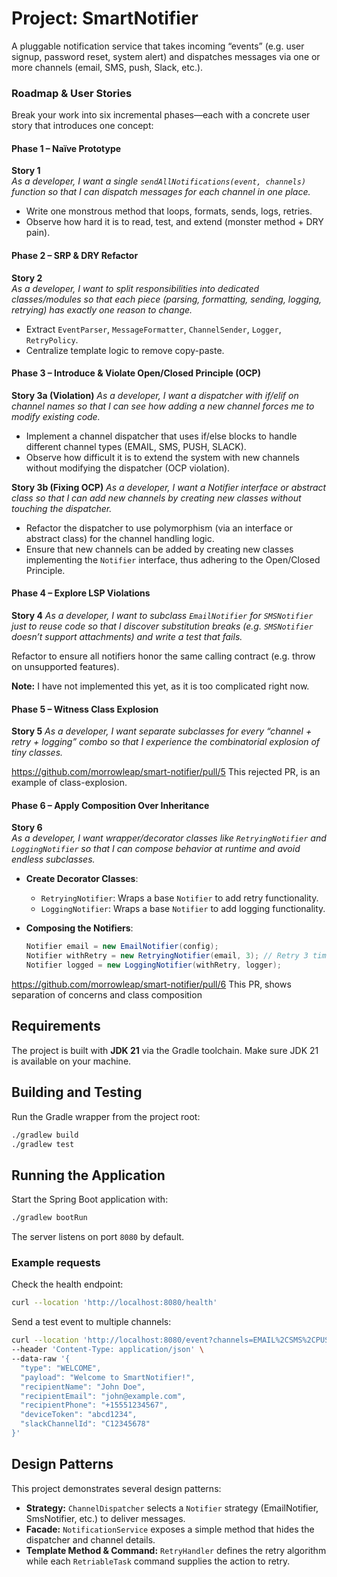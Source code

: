 # Project: SmartNotifier

A pluggable notification service that takes incoming “events” (e.g. user signup, password reset, system alert) and dispatches messages via one or more channels (email, SMS, push, Slack, etc.).


### Roadmap & User Stories
Break your work into six incremental phases—each with a concrete user story that introduces one concept:

#### Phase 1 – Naïve Prototype

**Story 1**  
*As a developer, I want a single `sendAllNotifications(event, channels)` function so that I can dispatch messages for each channel in one place.*

- Write one monstrous method that loops, formats, sends, logs, retries.
- Observe how hard it is to read, test, and extend (monster method + DRY pain).

#### Phase 2 – SRP & DRY Refactor

**Story 2**  
*As a developer, I want to split responsibilities into dedicated classes/modules so that each piece (parsing, formatting, sending, logging, retrying) has exactly one reason to change.*

- Extract `EventParser`, `MessageFormatter`, `ChannelSender`, `Logger`, `RetryPolicy`.
- Centralize template logic to remove copy-paste.

#### Phase 3 – Introduce & Violate Open/Closed Principle (OCP)

**Story 3a (Violation)**
*As a developer, I want a dispatcher with if/elif on channel names so that I can see how adding a new channel forces me to modify existing code.*

* Implement a channel dispatcher that uses if/else blocks to handle different channel types (EMAIL, SMS, PUSH, SLACK).
* Observe how difficult it is to extend the system with new channels without modifying the dispatcher (OCP violation).

**Story 3b (Fixing OCP)**
*As a developer, I want a Notifier interface or abstract class so that I can add new channels by creating new classes without touching the dispatcher.*

* Refactor the dispatcher to use polymorphism (via an interface or abstract class) for the channel handling logic.
* Ensure that new channels can be added by creating new classes implementing the `Notifier` interface, thus adhering to the Open/Closed Principle.

#### Phase 4 – Explore LSP Violations

**Story 4**
*As a developer, I want to subclass `EmailNotifier` for `SMSNotifier` just to reuse code so that I discover substitution breaks (e.g. `SMSNotifier` doesn’t support attachments) and write a test that fails.*

Refactor to ensure all notifiers honor the same calling contract (e.g. throw on unsupported features).

**Note:** I have not implemented this yet, as it is too complicated right now.


#### Phase 5 – Witness Class Explosion

**Story 5**
*As a developer, I want separate subclasses for every “channel + retry + logging” combo so that I experience the combinatorial explosion of tiny classes.*

https://github.com/morrowleap/smart-notifier/pull/5 This rejected PR, is an example of class-explosion.


#### Phase 6 – Apply Composition Over Inheritance

**Story 6**  
*As a developer, I want wrapper/decorator classes like `RetryingNotifier` and `LoggingNotifier` so that I can compose behavior at runtime and avoid endless subclasses.*

- **Create Decorator Classes**: 
   - `RetryingNotifier`: Wraps a base `Notifier` to add retry functionality.
   - `LoggingNotifier`: Wraps a base `Notifier` to add logging functionality.

- **Composing the Notifiers**:
   ```java
   Notifier email = new EmailNotifier(config);
   Notifier withRetry = new RetryingNotifier(email, 3); // Retry 3 times
   Notifier logged = new LoggingNotifier(withRetry, logger);
   
https://github.com/morrowleap/smart-notifier/pull/6 This PR, shows separation of concerns and class composition

## Requirements

The project is built with **JDK 21** via the Gradle toolchain. Make sure JDK 21
is available on your machine.


## Building and Testing

Run the Gradle wrapper from the project root:

```bash
./gradlew build
./gradlew test
```


## Running the Application

Start the Spring Boot application with:

```bash
./gradlew bootRun
```

The server listens on port `8080` by default.


### Example requests

Check the health endpoint:

```bash
curl --location 'http://localhost:8080/health'
```

Send a test event to multiple channels:

```bash
curl --location 'http://localhost:8080/event?channels=EMAIL%2CSMS%2CPUSH%2CSLACK' \
--header 'Content-Type: application/json' \
--data-raw '{
  "type": "WELCOME",
  "payload": "Welcome to SmartNotifier!",
  "recipientName": "John Doe",
  "recipientEmail": "john@example.com",
  "recipientPhone": "+15551234567",
  "deviceToken": "abcd1234",
  "slackChannelId": "C12345678"
}'
```


## Design Patterns

This project demonstrates several design patterns:

- **Strategy:** `ChannelDispatcher` selects a `Notifier` strategy (EmailNotifier, SmsNotifier, etc.) to deliver messages.
- **Facade:** `NotificationService` exposes a simple method that hides the dispatcher and channel details.
- **Template Method & Command:** `RetryHandler` defines the retry algorithm while each `RetriableTask` command supplies the action to retry.
